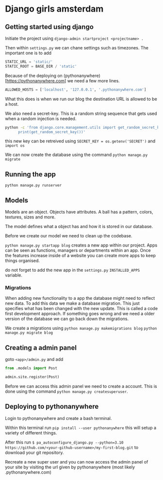 # Django girls amsterdam

## Getting started using django

Initiate the project using `django-admin startproject <projectname> .`

Then within `settings.py` we can chane settings such as timezones. The important one is to add 

```py
STATIC_URL = 'static/'
STATIC_ROOT = BASE_DIR / 'static'
```

Because of the deploying on (pythonanywhere)[https://pythonanywhere.com] we need a few more lines.

```py
ALLOWED_HOSTS = ['localhost', '127.0.0.1', '.pythonanywhere.com']
```

What this does is when we run our blog the destination URL is allowed to be a host.

We also need a secret-key. This is a random string sequence that gets used when a random injection is needed.

```bash
python -c 'from django.core.management.utils import get_random_secret_key; \
      print(get_random_secret_key())'
```

this new key can be retreived using `SECRET_KEY = os.getenv('SECRET')` and `import os`

We can now create the database using the command `python manage.py migrate`

## Running the app

`python manage.py runserver`

## Models

Models are an object. Objects have attributes. A ball has a pattern, colors, textures, sizes and more.

The model defines what a object has and how it is stored in our database.

Before we create our model we need to clean up the codebase.

`python manage.py startapp blog` creates a new app within our project. Apps can be seen as functions, managers or departments within an app. Once the features increase inside of a website you can create more apps to keep things organised. 

do not forget to add the new app in the `settings.py` `INSTALLED_APPS` variable.

### Migrations

When adding new functionality to a app the database might need to reflect new data. To add this data we make a database migration. This just specifies what has been changed with the new update. This is called a code first development approach. If something goes wrong and we need a older version of the database we can go back down the migrations.

We create a migrations using `python manage.py makemigrations blog` `python manage.py migrate blog`

## Creating a admin panel

goto `<app>/admin.py` and add

```py
from .models import Post

admin.site.register(Post)
```

Before we can access this admin panel we need to create a account. This is done using the command `python manage.py createsuperuser`.

## Deploying to pythonanywhere

Login to pythonanywhere and create a bash terminal.

Within this terminal run `pip install --user pythonanywhere` this will setup a variety of different things.

After this run `$ pa_autoconfigure_django.py --python=3.10 https://github.com/<your-github-username>/my-first-blog.git` to download your git repository.

Recreate a new super user and you can now access the admin panel of your site by visiting the url given by pythonanywhere (most likely <username>.pythonanywhere.com)